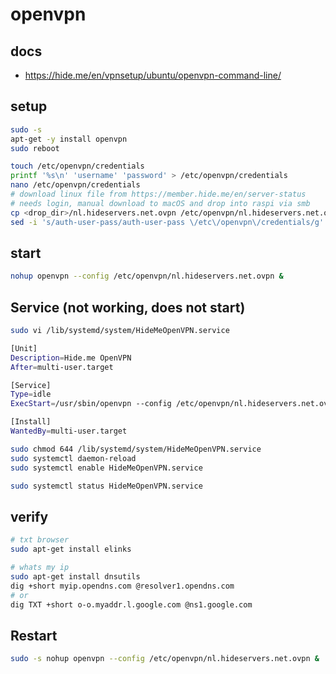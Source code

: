 # openvpn

## docs

- https://hide.me/en/vpnsetup/ubuntu/openvpn-command-line/

## setup

```sh
sudo -s
apt-get -y install openvpn
sudo reboot
```

```sh
touch /etc/openvpn/credentials
printf '%s\n' 'username' 'password' > /etc/openvpn/credentials
nano /etc/openvpn/credentials
# download linux file from https://member.hide.me/en/server-status
# needs login, manual download to macOS and drop into raspi via smb
cp <drop_dir>/nl.hideservers.net.ovpn /etc/openvpn/nl.hideservers.net.ovpn
sed -i 's/auth-user-pass/auth-user-pass \/etc\/openvpn\/credentials/g' /etc/openvpn/nl.hideservers.net.ovpn
```

## start

```sh
nohup openvpn --config /etc/openvpn/nl.hideservers.net.ovpn &
```

## Service (not working, does not start)

```sh
sudo vi /lib/systemd/system/HideMeOpenVPN.service
```

```sh
[Unit]
Description=Hide.me OpenVPN
After=multi-user.target

[Service]
Type=idle
ExecStart=/usr/sbin/openvpn --config /etc/openvpn/nl.hideservers.net.ovpn

[Install]
WantedBy=multi-user.target
```

```sh
sudo chmod 644 /lib/systemd/system/HideMeOpenVPN.service
sudo systemctl daemon-reload
sudo systemctl enable HideMeOpenVPN.service
```

```sh
sudo systemctl status HideMeOpenVPN.service
```

## verify

```sh
# txt browser
sudo apt-get install elinks
```

```sh
# whats my ip
sudo apt-get install dnsutils
dig +short myip.opendns.com @resolver1.opendns.com
# or
dig TXT +short o-o.myaddr.l.google.com @ns1.google.com
```

## Restart

```sh
sudo -s nohup openvpn --config /etc/openvpn/nl.hideservers.net.ovpn &
```
